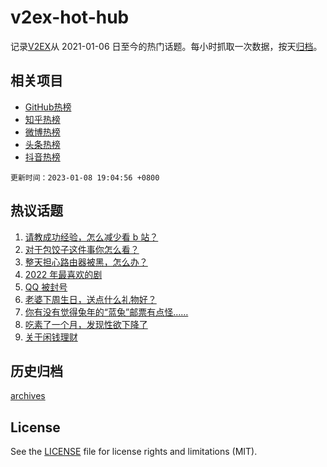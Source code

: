 # v2ex-hot-hub

 记录[V2EX](https://www.v2ex.com/)从 2021-01-06 日至今的热门话题。每小时抓取一次数据，按天[归档](archives)。
 
 ## 相关项目

- [GitHub热榜](https://github.com/lonnyzhang423/github-hot-hub)
- [知乎热榜](https://github.com/lonnyzhang423/zhihu-hot-hub)
- [微博热榜](https://github.com/lonnyzhang423/weibo-hot-hub)
- [头条热榜](https://github.com/lonnyzhang423/toutiao-hot-hub)
- [抖音热榜](https://github.com/lonnyzhang423/douyin-hot-hub)


 `更新时间：2023-01-08 19:04:56 +0800`

## 热议话题

1. [请教成功经验，怎么减少看 b 站？](https://www.v2ex.com/t/907263)
1. [对于包饺子这件事你怎么看？](https://www.v2ex.com/t/907248)
1. [整天担心路由器被黑，怎么办？](https://www.v2ex.com/t/907250)
1. [2022 年最喜欢的剧](https://www.v2ex.com/t/907303)
1. [QQ 被封号](https://www.v2ex.com/t/907325)
1. [老婆下周生日，送点什么礼物好？](https://www.v2ex.com/t/907326)
1. [你有没有觉得兔年的“蓝兔”邮票有点怪……](https://www.v2ex.com/t/907337)
1. [吃素了一个月，发现性欲下降了](https://www.v2ex.com/t/907290)
1. [关于闲钱理财](https://www.v2ex.com/t/907316)

## 历史归档

[archives](archives)

## License

See the [LICENSE](LICENSE) file for license rights and limitations (MIT).
